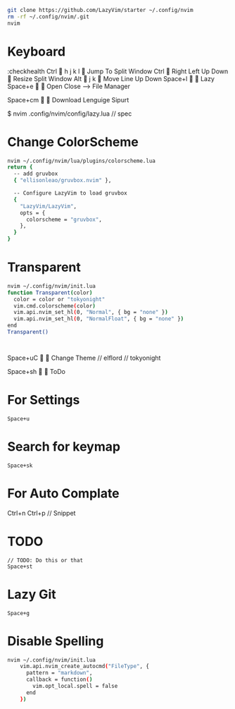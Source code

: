 ```Bash
git clone https://github.com/LazyVim/starter ~/.config/nvim
rm -rf ~/.config/nvim/.git
nvim
```

# Keyboard
:checkhealth
Ctrl       h j k l               Jump To Split Window
Ctrl       Right Left Up Down    Resize  Split Window
Alt        j k                   Move Line Up Down
Space+l                          Lazy
Space+e                          Open Close --> File Manager

Space+cm                         Download Lenguige Sipurt

$ nvim .config/nvim/config/lazy.lua
    // spec


# Change ColorScheme
```Bash
nvim ~/.config/nvim/lua/plugins/colorscheme.lua
return {
  -- add gruvbox
  { "ellisonleao/gruvbox.nvim" },

  -- Configure LazyVim to load gruvbox
  {
    "LazyVim/LazyVim",
    opts = {
      colorscheme = "gruvbox",
    },
  }
}
```

# Transparent
```Bash
nvim ~/.config/nvim/init.lua
function Transparent(color)
  color = color or "tokyonight"
  vim.cmd.colorscheme(color)
  vim.api.nvim_set_hl(0, "Normal", { bg = "none" })
  vim.api.nvim_set_hl(0, "NormalFloat", { bg = "none" })
end
Transparent()

```
```
```
```
```
Space+uC                         Change Theme
    // elflord
    // tokyonight

Space+sh                         ToDo

# For Settings
    Space+u
# Search for keymap
    Space+sk 

# For Auto Complate
Ctrl+n Ctrl+p // Snippet

# TODO
    // TODO: Do this or that
    Space+st

# Lazy Git
    Space+g

# Disable Spelling
```Bash
nvim ~/.config/nvim/init.lua
    vim.api.nvim_create_autocmd("FileType", {
      pattern = "markdown",
      callback = function()
        vim.opt_local.spell = false
      end
    })
```




